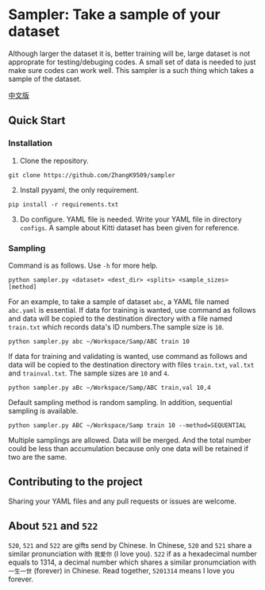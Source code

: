 # Sampler: Take a sample of your dataset
Although larger the dataset it is, better training will be, large dataset is not approprate for testing/debuging codes. A small set of data is needed to just make sure codes can work well. This sampler is a such thing which takes a sample of the dataset.

[中文版](./README_CN.md)
## Quick Start
### Installation
1. Clone the repository.
```
git clone https://github.com/ZhangK9509/sampler
```
2. Install pyyaml, the only requirement.
```
pip install -r requirements.txt
```
3. Do configure. YAML file is needed. Write your YAML file in directory `configs`. A sample about Kitti dataset has been given for reference.
### Sampling
Command is as follows. Use `-h` for more help.
```
python sampler.py <dataset> <dest_dir> <splits> <sample_sizes> [method]
```
For an example, to take a sample of dataset `abc`, a YAML file named `abc.yaml` is essential. If data for training is wanted, use command as follows and data will be copied to the destination directory with a file named `train.txt` which records data's ID numbers.The sample size is `10`.
```
python sampler.py abc ~/Workspace/Samp/ABC train 10
```
If data for training and validating is wanted, use command as follows and data will be copied to the destination directory with files `train.txt`, `val.txt` and `trainval.txt`. The sample sizes are `10` and `4`.
```
python sampler.py aBc ~/Workspace/Samp/ABC train,val 10,4
```
Default sampling method is random sampling. In addition, sequential sampling is available.
```
python sampler.py ABC ~/Workspace/Samp train 10 --method=SEQUENTIAL
```
Multiple samplings are allowed. Data will be merged. And the total number could be less than accumulation because only one data will be retained if two are the same.
## Contributing to the project
Sharing your YAML files and any pull requests or issues are welcome.
## About `521` and `522`
`520`, `521` and `522` are gifts send by Chinese. In Chinese, `520` and `521` share a similar pronunciation with `我爱你` (I love you). `522` if as a hexadecimal number equals to 1314, a decimal number which shares a similar pronumciation with `一生一世` (forever) in Chinese. Read together, `5201314` means I love you forever.